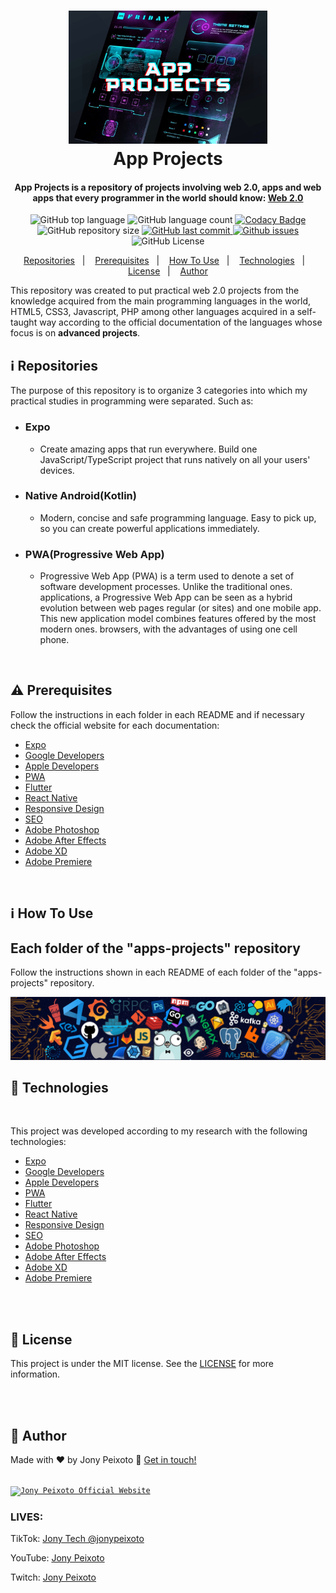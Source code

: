 <h1 align="center">
    <img alt="Linux GitHub Repo List" src="https://github.com/jonypeixoto/jonypeixoto/blob/main/assets/app-projects.png" />
    <br>
    App Projects
</h1>

<h4 align="center">
   App Projects is a repository of projects involving web 2.0, apps and web apps that every programmer in the world should know:
   <a href="https://www.oreilly.com/pub/a/web2/archive/what-is-web-20.html/">Web 2.0</a>
</h4>
<p align="center">
  <img alt="GitHub top language" src="https://img.shields.io/github/languages/top/jonypeixoto/apps-projects">
  
  <img alt="GitHub language count" src="https://img.shields.io/github/languages/count/jonypeixoto/apps-projects">
  
  <a href="https://www.codacy.com/gh/jonypeixoto/full-stack-web2-projects/dashboard?utm_source=github.com&amp;utm_medium=referral&amp;utm_content=jonypeixoto/full-stack-web2-projects&amp;utm_campaign=Badge_Grade">
    <img alt="Codacy Badge" src="https://app.codacy.com/project/badge/Grade/799ca46e878b4a40a8c52ac735f5a1fa">
  </a>
  
  <img alt="GitHub repository size" src="https://img.shields.io/github/repo-size/jonypeixoto/apps-projects?color=green">
  <a href="https://github.com/jonypeixoto/full-stack-web2-projects/commits">
   
  <img alt="GitHub last commit" src="https://img.shields.io/github/last-commit/jonypeixoto/full-stack-web2-projects?color=red">
  </a>
  
  <a href="https://github.com/jonypeixoto/full-stack-web2-projects/issues">
    <img alt="Github issues" src="https://img.shields.io/github/issues/jonypeixoto/apps-projects?color=yellow">
  </a>
  
  <img alt="GitHub License" src="https://img.shields.io/github/license/jonypeixoto/full-stack-web2-projects"> 
</p>

<p align="center">
  <a href="#information_source-repositories">Repositories</a>&nbsp;&nbsp;&nbsp;|&nbsp;&nbsp;&nbsp;
  <a href="#warning-prerequisites">Prerequisites</a>&nbsp;&nbsp;&nbsp;|&nbsp;&nbsp;&nbsp;
  <a href="#information_source-how-to-use">How To Use</a>&nbsp;&nbsp;&nbsp;|&nbsp;&nbsp;&nbsp;
  <a href="#rocket-technologies">Technologies</a>&nbsp;&nbsp;&nbsp;|&nbsp;&nbsp;&nbsp;
  <a href="#memo-license">License</a>&nbsp;&nbsp;&nbsp;|&nbsp;&nbsp;&nbsp;
  <a href="#star2-author">Author</a>
</p>

This repository was created to put practical web 2.0 projects from the knowledge acquired from the main programming languages in the world, HTML5, CSS3, Javascript, PHP among other languages acquired in a self-taught way according to the official documentation of the languages whose focus is on <b>advanced projects</b>.

##  :information_source: Repositories

The purpose of this repository is to organize 3 categories into which my practical studies in programming were separated. Such as:

* <b><h3>Expo</h3></b>
   * Create amazing apps that run everywhere. Build one JavaScript/TypeScript project that runs natively on all your users' devices.
* <b><h3>Native Android(Kotlin)</h3></b>
   * Modern, concise and safe programming language. Easy to pick up, so you can create powerful applications immediately.
* <b><h3>PWA(Progressive Web App)</h3></b>
   * Progressive Web App (PWA) is a term used to denote a set of software development processes. Unlike the traditional ones. applications, a Progressive Web App can be seen as a hybrid evolution between web pages regular (or sites) and one mobile app. This new application model combines features offered by the most modern ones. browsers, with the advantages of using one cell phone.

<br/>

## :warning: Prerequisites

Follow the instructions in each folder in each README and if necessary check the official website for each documentation:

- [Expo](https://docs.expo.dev)
- [Google Developers](https://developers.google.com)
- [Apple Developers](https://developer.apple.com)
- [PWA](https://support.google.com/chrome/answer/9658361?hl=pt-BR&co=GENIE.Platform%3DAndroid)
- [Flutter](https://flutter.dev)
- [React Native](https://reactnative.dev)
- [Responsive Design](https://developers.google.com/search/mobile-sites/mobile-seo/responsive-design?hl=pt-br)
- [SEO](https://developers.google.com/search/docs/beginner/seo-starter-guide?hl=pt-br)
- [Adobe Photoshop](https://www.adobe.com/br/products/photoshop.html)
- [Adobe After Effects](https://www.adobe.com/br/products/aftereffects.html)
- [Adobe XD](https://www.adobe.com/br/products/xd.html)
- [Adobe Premiere](https://www.adobe.com/br/products/premiere.html)


<br/>

## :information_source: How To Use

## Each folder of the "apps-projects" repository
Follow the instructions shown in each README of each folder of the "apps-projects" repository.
<br/>

![](https://github.com/JonyPeixoto/jonypeixoto/blob/main/assets/wow.png)  

## :rocket: Technologies

<br/>

This project was developed according to my research with the following technologies:

- [Expo](https://docs.expo.dev)
- [Google Developers](https://developers.google.com)
- [Apple Developers](https://developer.apple.com)
- [PWA](https://support.google.com/chrome/answer/9658361?hl=pt-BR&co=GENIE.Platform%3DAndroid)
- [Flutter](https://flutter.dev)
- [React Native](https://reactnative.dev)
- [Responsive Design](https://developers.google.com/search/mobile-sites/mobile-seo/responsive-design?hl=pt-br)
- [SEO](https://developers.google.com/search/docs/beginner/seo-starter-guide?hl=pt-br)
- [Adobe Photoshop](https://www.adobe.com/br/products/photoshop.html)
- [Adobe After Effects](https://www.adobe.com/br/products/aftereffects.html)
- [Adobe XD](https://www.adobe.com/br/products/xd.html)
- [Adobe Premiere](https://www.adobe.com/br/products/premiere.html)

<br/><br/>
	
## :memo: License
This project is under the MIT license. See the [LICENSE](https://github.com/jonypeixoto/full-stack-web2-projects/blob/main/LICENSE) for more information.

<br/><br/>

## :star2: Author

Made with ♥ by Jony Peixoto :wave: [Get in touch!](https://jonypeixoto.com)

<br/>

<a href="https://www.jonypeixoto.com" target="_blank">
  <code><img alt="Jony Peixoto Official Website" height="30" width="130" src="https://img.shields.io/badge/website-000000?style=for-the-badge&logo=About.me&logoColor=white" /></code>
</a>

<br/>

### LIVES:

TikTok: [Jony Tech @jonypeixoto](https://jonypeixoto.com/tiktok)

YouTube: [Jony Peixoto](https://jonypeixoto.com/youtube)

Twitch: [Jony Peixoto](https://jonypeixoto.com/twitch)
